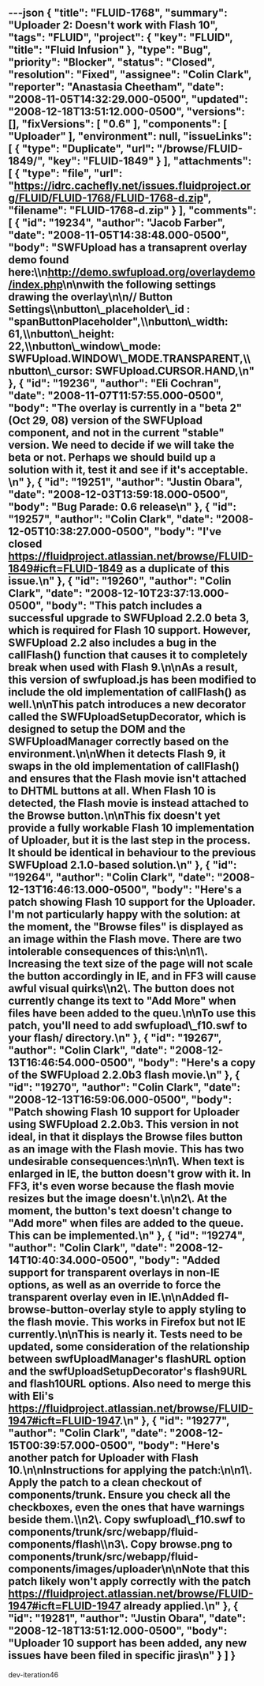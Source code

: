 ---json
{
  "title": "FLUID-1768",
  "summary": "Uploader 2: Doesn't work with Flash 10",
  "tags": "FLUID",
  "project": {
    "key": "FLUID",
    "title": "Fluid Infusion"
  },
  "type": "Bug",
  "priority": "Blocker",
  "status": "Closed",
  "resolution": "Fixed",
  "assignee": "Colin Clark",
  "reporter": "Anastasia Cheetham",
  "date": "2008-11-05T14:32:29.000-0500",
  "updated": "2008-12-18T13:51:12.000-0500",
  "versions": [],
  "fixVersions": [
    "0.6"
  ],
  "components": [
    "Uploader"
  ],
  "environment": null,
  "issueLinks": [
    {
      "type": "Duplicate",
      "url": "/browse/FLUID-1849/",
      "key": "FLUID-1849"
    }
  ],
  "attachments": [
    {
      "type": "file",
      "url": "https://idrc.cachefly.net/issues.fluidproject.org/FLUID/FLUID-1768/FLUID-1768-d.zip",
      "filename": "FLUID-1768-d.zip"
    }
  ],
  "comments": [
    {
      "id": "19234",
      "author": "Jacob Farber",
      "date": "2008-11-05T14:38:48.000-0500",
      "body": "SWFUpload has a transaprent overlay demo found here:\\\n<http://demo.swfupload.org/overlaydemo/index.php>\n\nwith the following settings drawing the overlay\n\n// Button Settings\\\nbutton\\_placeholder\\_id : \"spanButtonPlaceholder\",\\\nbutton\\_width: 61,\\\nbutton\\_height: 22,\\\nbutton\\_window\\_mode: SWFUpload.WINDOW\\_MODE.TRANSPARENT,\\\nbutton\\_cursor: SWFUpload.CURSOR.HAND,\n"
    },
    {
      "id": "19236",
      "author": "Eli Cochran",
      "date": "2008-11-07T11:57:55.000-0500",
      "body": "The overlay is currently in a \"beta 2\" (Oct 29, 08) version of the SWFUpload component, and not in the current \"stable\" version. We need to decide if we will take the beta or not. Perhaps we should build up a solution with it, test it and see if it's acceptable.&#x20;\n"
    },
    {
      "id": "19251",
      "author": "Justin Obara",
      "date": "2008-12-03T13:59:18.000-0500",
      "body": "Bug Parade: 0.6 release\n"
    },
    {
      "id": "19257",
      "author": "Colin Clark",
      "date": "2008-12-05T10:38:27.000-0500",
      "body": "I've closed <https://fluidproject.atlassian.net/browse/FLUID-1849#icft=FLUID-1849> as a duplicate of this issue.\n"
    },
    {
      "id": "19260",
      "author": "Colin Clark",
      "date": "2008-12-10T23:37:13.000-0500",
      "body": "This patch includes a successful upgrade to SWFUpload 2.2.0 beta 3, which is required for Flash 10 support. However, SWFUpload 2.2 also includes a bug in the callFlash() function that causes it to completely break when used with Flash 9.\n\nAs a result, this version of swfupload.js has been modified to include the old implementation of callFlash() as well.\n\nThis patch introduces a new decorator called the SWFUploadSetupDecorator, which is designed to setup the DOM and the SWFUploadManager correctly based on the environment.\n\nWhen it detects Flash 9, it swaps in the old implementation of callFlash() and ensures that the Flash movie isn't attached to DHTML buttons at all. When Flash 10 is detected, the Flash movie is instead attached to the Browse button.\n\nThis fix doesn't yet provide a fully workable Flash 10 implementation of Uploader, but it is the last step in the process. It should be identical in behaviour to the previous SWFUpload 2.1.0-based solution.\n"
    },
    {
      "id": "19264",
      "author": "Colin Clark",
      "date": "2008-12-13T16:46:13.000-0500",
      "body": "Here's a patch showing Flash 10 support for the Uploader. I'm not particularly happy with the solution: at the moment, the \"Browse files\" is displayed as an image within the Flash move. There are two intolerable consequences of this:\n\n1\\. Increasing the text size of the page will not scale the button accordingly in IE, and in FF3 will cause awful visual quirks\\\n2\\. The button does not currently change its text to \"Add More\" when files have been added to the queu.\n\nTo use this patch, you'll need to add swfupload\\_f10.swf to your flash/ directory.\n"
    },
    {
      "id": "19267",
      "author": "Colin Clark",
      "date": "2008-12-13T16:46:54.000-0500",
      "body": "Here's a copy of the SWFUpload 2.2.0b3 flash movie.\n"
    },
    {
      "id": "19270",
      "author": "Colin Clark",
      "date": "2008-12-13T16:59:06.000-0500",
      "body": "Patch showing Flash 10 support for Uploader using SWFUpload 2.2.0b3. This version in not ideal, in that it displays the Browse files button as an image with the Flash movie. This has two undesirable consequences:\n\n1\\. When text is enlarged in IE, the button doesn't grow with it. In FF3, it's even worse because the flash movie resizes but the image doesn't.\n\n2\\. At the moment, the button's text doesn't change to \"Add more\" when files are added to the queue. This can be implemented.\n"
    },
    {
      "id": "19274",
      "author": "Colin Clark",
      "date": "2008-12-14T10:40:34.000-0500",
      "body": "Added support for transparent overlays in non-IE options, as well as an override to force the transparent overlay even in IE.\n\nAdded fl-browse-button-overlay style to apply styling to the flash movie. This works in Firefox but not IE currently.\n\nThis is nearly it. Tests need to be updated, some consideration of the relationship between swfUploadManager's flashURL option and the swfUploadSetupDecorator's flash9URL and flash10URL options. Also need to merge this with Eli's <https://fluidproject.atlassian.net/browse/FLUID-1947#icft=FLUID-1947>.\n"
    },
    {
      "id": "19277",
      "author": "Colin Clark",
      "date": "2008-12-15T00:39:57.000-0500",
      "body": "Here's another patch for Uploader with Flash 10.\n\nInstructions for applying the patch:\n\n1\\. Apply the patch to a clean checkout of components/trunk. Ensure you check all the checkboxes, even the ones that have warnings beside them.\\\n2\\. Copy swfupload\\_f10.swf to components/trunk/src/webapp/fluid-components/flash\\\n3\\. Copy browse.png to components/trunk/src/webapp/fluid-components/images/uploader\n\nNote that this patch likely won't apply correctly with the patch <https://fluidproject.atlassian.net/browse/FLUID-1947#icft=FLUID-1947> already applied.\n"
    },
    {
      "id": "19281",
      "author": "Justin Obara",
      "date": "2008-12-18T13:51:12.000-0500",
      "body": "Uploader 10 support has been added, any new issues have been filed in specific jiras\n"
    }
  ]
}
---
dev-iteration46

        